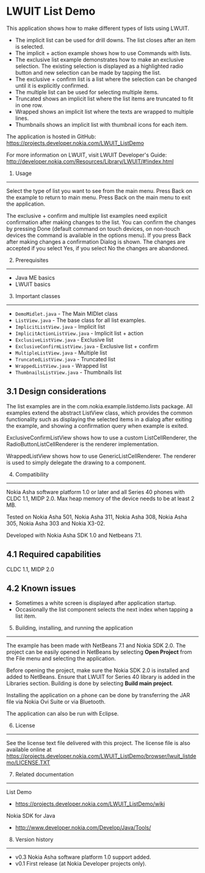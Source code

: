 LWUIT List Demo
===============

This application shows how to make different types of lists using LWUIT.

* The implicit list can be used for drill downs. The list closes after an item
  is selected.
* The implicit + action example shows how to use Commands with lists.
* The exclusive list example demonstrates how to make an exclusive selection.
  The existing selection is displayed as a highlighted radio button and new
  selection can be made by tapping the list.
* The exclusive + confirm list is a list where the selection can be changed
  until it is explicitly confirmed.
* The multiple list can be used for selecting multiple items.
* Truncated shows an implicit list where the list items are truncated to fit
  in one row.
* Wrapped shows an implicit list where the texts are wrapped to multiple lines.
* Thumbnails shows an implicit list with thumbnail icons for each item. 

The application is hosted in GitHub:
https://projects.developer.nokia.com/LWUIT_ListDemo

For more information on LWUIT, visit LWUIT Developer's Guide: 
http://developer.nokia.com/Resources/Library/LWUIT/#!index.html


1. Usage
-------------------------------------------------------------------------------

Select the type of list you want to see from the main menu. Press Back on the
example to return to main menu. Press Back on the main menu to exit the
application.

The exclusive + confirm and multiple list examples need explicit confirmation
after making changes to the list. You can confirm the changes by pressing Done
(default command on touch devices, on non-touch devices the command is
available in the options menu). If you press Back after making changes a
confirmation Dialog is shown. The changes are accepted if you select Yes, if
you select No the changes are abandoned.


2. Prerequisites
-------------------------------------------------------------------------------

* Java ME basics
* LWUIT basics


3. Important classes
-------------------------------------------------------------------------------

* `DemoMidlet.java` - The Main MIDlet class
* `ListView.java` - The base class for all list examples.
* `ImplicitListView.java` - Implicit list
* `ImplicitActionListView.java` - Implicit list + action
* `ExclusiveListView.java` - Exclusive list
* `ExclusiveConfirmListView.java` - Exclusive list + confirm
* `MultipleListView.java` - Multiple list
* `TruncatedListView.java` - Truncated list
* `WrappedListView.java` - Wrapped list
* `ThumbnailsListView.java` - Thumbnails list


3.1 Design considerations
-------------------------

The list examples are in the com.nokia.example.listdemo.lists package. All
examples extend the abstract ListView class, which provides the common
functionality such as displaying the selected items in a dialog after exiting
the example, and showing a confirmation query when example is exited.

ExclusiveConfirmListView shows how to use a custom ListCellRenderer, the
RadioButtonListCellRenderer is the renderer implementation.

WrappedListView shows how to use GenericListCellRenderer. The renderer is used
to simply delegate the drawing to a component.


4. Compatibility
-------------------------------------------------------------------------------

Nokia Asha software platform 1.0 or later and all Series 40 phones with CLDC 1.1,
MIDP 2.0. Max heap memory of the device needs to be at least 2 MB.

Tested on Nokia Asha 501, Nokia Asha 311, Nokia Asha 308, Nokia Asha 305,
Nokia Asha 303 and Nokia X3-02.

Developed with Nokia Asha SDK 1.0 and Netbeans 7.1.


4.1 Required capabilities
-------------------------

CLDC 1.1, MIDP 2.0


4.2 Known issues
----------------

* Sometimes a white screen is displayed after application startup.
* Occasionally the list component selects the next index when tapping a list
  item.


5. Building, installing, and running the application
-------------------------------------------------------------------------------

The example has been made with NetBeans 7.1 and Nokia SDK 2.0. The project can 
be easily opened in NetBeans by selecting **Open Project** from the File menu 
and selecting the application.

Before opening the project, make sure the Nokia SDK 2.0 is installed and added 
to NetBeans. Ensure that LWUIT for Series 40 library is added in the Libraries 
section. Building is done by selecting **Build main project**.

Installing the application on a phone can be done by transferring the JAR file 
via Nokia Ovi Suite or via Bluetooth.

The application can also be run with Eclipse.


6. License
-------------------------------------------------------------------------------

See the license text file delivered with this project. The license file is 
also available online at 
https://projects.developer.nokia.com/LWUIT_ListDemo/browser/lwuit_listdemo/LICENSE.TXT


7. Related documentation
-------------------------------------------------------------------------------

List Demo
* https://projects.developer.nokia.com/LWUIT_ListDemo/wiki

Nokia SDK for Java
* http://www.developer.nokia.com/Develop/Java/Tools/


8. Version history
-------------------------------------------------------------------------------

* v0.3    Nokia Asha software platform 1.0 support added.
* v0.1    First release (at Nokia Developer projects only).
